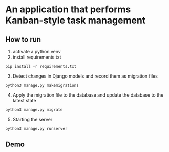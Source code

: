 # An application that performs Kanban-style task management

## How to run

1. activate a python venv
2. install requirements.txt
```
pip install -r requirements.txt
```

3. Detect changes in Django models and record them as migration files
```
python3 manage.py makemigrations
```

4. Apply the migration file to the database and update the database to the latest state
```
python3 manage.py migrate
```

5. Starting the server
```
python3 manage.py runserver
```

## Demo
